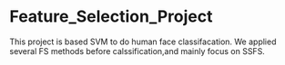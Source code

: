 # Feature_Selection_Project
This project is based SVM to do human face classifacation. We applied several FS methods before calssification,and mainly focus on SSFS.
